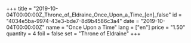 +++
title = "2019-10-04T00:00:00Z_Throne_of_Eldraine_Once_Upon_a_Time_[en]_false"
id = "4034e5ba-9974-43e3-bde7-8d9b4586c3a4"
date = "2019-10-04T00:00:00Z"
name = "Once Upon a Time"
lang = ["en"]
price = "1.50"
quantity = 4
foil = false
set = "Throne of Eldraine"
+++
